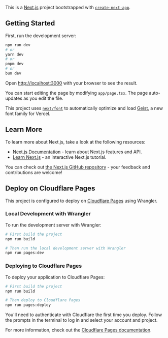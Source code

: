 This is a [Next.js](https://nextjs.org) project bootstrapped with [`create-next-app`](https://nextjs.org/docs/app/api-reference/cli/create-next-app).

## Getting Started

First, run the development server:

```bash
npm run dev
# or
yarn dev
# or
pnpm dev
# or
bun dev
```

Open [http://localhost:3000](http://localhost:3000) with your browser to see the result.

You can start editing the page by modifying `app/page.tsx`. The page auto-updates as you edit the file.

This project uses [`next/font`](https://nextjs.org/docs/app/building-your-application/optimizing/fonts) to automatically optimize and load [Geist](https://vercel.com/font), a new font family for Vercel.

## Learn More

To learn more about Next.js, take a look at the following resources:

- [Next.js Documentation](https://nextjs.org/docs) - learn about Next.js features and API.
- [Learn Next.js](https://nextjs.org/learn) - an interactive Next.js tutorial.

You can check out [the Next.js GitHub repository](https://github.com/vercel/next.js) - your feedback and contributions are welcome!

## Deploy on Cloudflare Pages

This project is configured to deploy on [Cloudflare Pages](https://pages.cloudflare.com/) using Wrangler.

### Local Development with Wrangler

To run the development server with Wrangler:

```bash
# First build the project
npm run build

# Then run the local development server with Wrangler
npm run pages:dev
```

### Deploying to Cloudflare Pages

To deploy your application to Cloudflare Pages:

```bash
# First build the project
npm run build

# Then deploy to Cloudflare Pages
npm run pages:deploy
```

You'll need to authenticate with Cloudflare the first time you deploy. Follow the prompts in the terminal to log in and select your account and project.

For more information, check out the [Cloudflare Pages documentation](https://developers.cloudflare.com/pages/).
